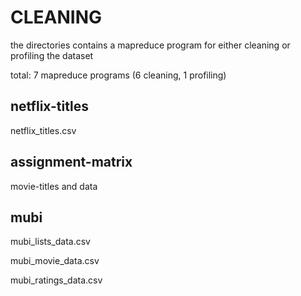 # CLEANING

the directories contains a mapreduce program for either cleaning or profiling the dataset

total: 7 mapreduce programs (6 cleaning, 1 profiling)

## netflix-titles

netflix_titles.csv

## assignment-matrix

movie-titles and data

## mubi

mubi_lists_data.csv

mubi_movie_data.csv

mubi_ratings_data.csv
